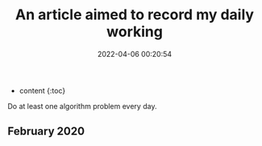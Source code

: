 ﻿---
layout: post
title:  "An article aimed to record my daily working"
date:   2022-04-06 00:20:54
categories: record
tags: record
---

* content
{:toc}

Do at least one algorithm problem every day.

## February 2020



